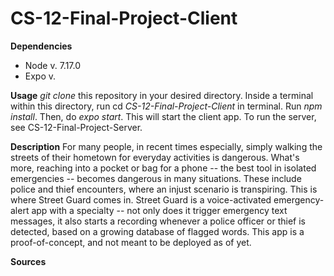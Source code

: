 # CS-12-Final-Project-Client

**Dependencies**

- Node v. 7.17.0
- Expo v.

**Usage**
_git clone_ this repository in your desired directory. Inside a terminal within this directory, run cd _CS-12-Final-Project-Client_ in terminal. Run _npm install_. Then, do _expo start_. This will start the client app. To run the server, see CS-12-Final-Project-Server.

**Description**
For many people, in recent times especially, simply walking the streets of their hometown for everyday activities is dangerous. What's more, reaching into a pocket or bag for a phone -- the best tool in isolated emergencies -- becomes dangerous in many situations. These include police and thief encounters, where an injust scenario is transpiring. This is where Street Guard comes in. Street Guard is a voice-activated emergency-alert app with a specialty -- not only does it trigger emergency text messages, it also starts a recording whenever a police officer or thief is detected, based on a growing database of flagged words. This app is a proof-of-concept, and not meant to be deployed as of yet.

**Sources**
